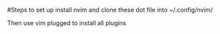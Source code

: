 #Steps to set up install nvim and clone these dot file into ~/.config/nvim/

Then use vim plugged to install all plugins
